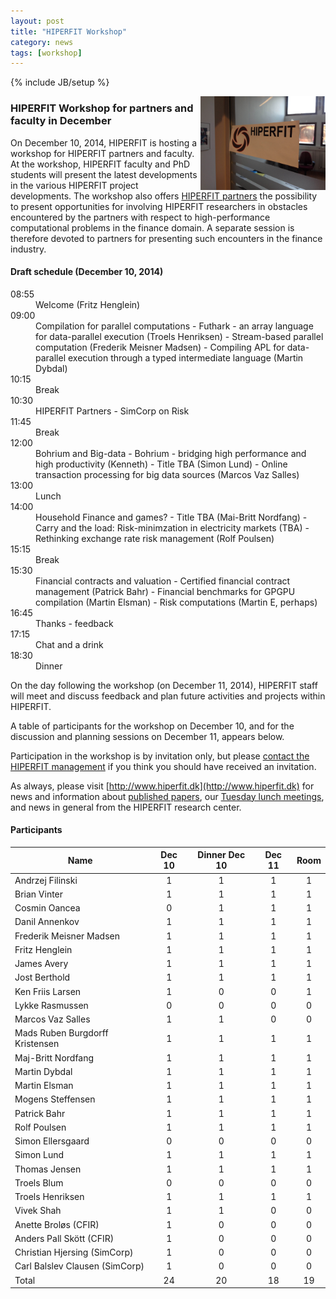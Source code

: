 ```yaml
---
layout: post
title: "HIPERFIT Workshop"
category: news
tags: [workshop]
---
```

{% include JB/setup %}

<img width="200" alt="HIPERFIT logo" align="right" src="/images/hiperfit.jpg">

### HIPERFIT Workshop for partners and faculty in December

On December 10, 2014, HIPERFIT is hosting a workshop for HIPERFIT
partners and faculty. At the workshop, HIPERFIT faculty and PhD
students will present the latest developments in the various HIPERFIT
project developments. The workshop also offers [HIPERFIT partners](/partners.html) the
possibility to present opportunities for involving HIPERFIT
researchers in obstacles encountered by the partners with respect to
high-performance computational problems in the finance domain. A
separate session is therefore devoted to partners for presenting such
encounters in the finance industry.

#### Draft schedule (December 10, 2014)

<dl class=event>
<dt>08:55</dt><dd>Welcome (Fritz Henglein)</dd>
<dt>09:00</dt><dd>Compilation for parallel computations
 - Futhark - an array language for data-parallel execution (Troels Henriksen)
 - Stream-based parallel computation (Frederik Meisner Madsen)
 - Compiling APL for data-parallel execution through a typed intermediate language (Martin Dybdal)</dd>
<dt>10:15</dt><dd>Break</dd>
<dt>10:30</dt><dd>HIPERFIT Partners
 - SimCorp on Risk</dd>
<dt>11:45</dt><dd>Break</dd>
<dt>12:00</dt><dd>Bohrium and Big-data
 - Bohrium - bridging high performance and high productivity (Kenneth) 
 - Title TBA (Simon Lund)
 - Online transaction processing for big data sources (Marcos Vaz Salles)</dd>
<dt>13:00</dt><dd>Lunch</dd>
<dt>14:00</dt><dd>Household Finance and games?
 - Title TBA (Mai-Britt Nordfang)
 - Carry and the load: Risk-minimzation in electricity markets (TBA)
 - Rethinking exchange rate risk management (Rolf Poulsen)</dd>
<dt>15:15</dt><dd>Break</dd>
<dt>15:30</dt><dd>Financial contracts and valuation
 - Certified financial contract management  (Patrick Bahr)
 - Financial benchmarks for GPGPU compilation  (Martin Elsman)
 - Risk computations  (Martin E, perhaps)</dd>
<dt>16:45</dt><dd>Thanks - feedback</dd>
<dt>17:15</dt><dd>Chat and a drink</dd>
<dt>18:30</dt><dd>Dinner</dd>
</dl>

On the day following the workshop (on December 11, 2014), HIPERFIT
staff will meet and discuss feedback and plan future activities and
projects within HIPERFIT.

A table of participants for the workshop on December 10, and for the
discussion and planning sessions on December 11, appears below.

Participation in the workshop is by invitation only, but please
[contact the HIPERFIT management](/contact.html) if you think you
should have received an invitation.

As always, please visit
[http://www.hiperfit.dk](http://www.hiperfit.dk) for news and
information about [published papers](/publications.html), our [Tuesday
lunch meetings](/lunches.html), and news in general from the HIPERFIT
research center.


#### Participants

| Name | Dec 10 | Dinner Dec 10 | Dec 11 | Room |
| ---- |:------:|:-------------:|:------:|:----:|
Andrzej Filinski |                1 | 1 | 1 | 1 |
Brian Vinter |                    1 | 1 | 1 | 1 |
Cosmin Oancea |                   0 | 1 | 1 | 1 |
Danil Annenkov |                  1 | 1 | 1 | 1 |
Frederik Meisner Madsen |         1 | 1 | 1 | 1 |
Fritz Henglein |                  1 | 1 | 1 | 1 |
James Avery |                     1 | 1 | 1 | 1 |
Jost Berthold |                   1 | 1 | 1 | 1 |
Ken Friis Larsen |                1 | 0 | 0 | 1 |
Lykke Rasmussen |                 0 | 0 | 0 | 0 |
Marcos Vaz Salles |               1 | 1 | 0 | 0 |
Mads Ruben Burgdorff Kristensen | 1 | 1 | 1 | 1 |
Maj-Britt Nordfang |              1 | 1 | 1 | 1 |
Martin Dybdal |                   1 | 1 | 1 | 1 |
Martin Elsman |                   1 | 1 | 1 | 1 |
Mogens Steffensen |               1 | 1 | 1 | 1 |
Patrick Bahr |                    1 | 1 | 1 | 1 |
Rolf Poulsen |                    1 | 1 | 1 | 1 |
Simon Ellersgaard |               0 | 0 | 0 | 0 |
Simon Lund |                      1 | 1 | 1 | 1 |
Thomas Jensen |                   1 | 1 | 1 | 1 |
Troels Blum |                     0 | 0 | 0 | 0 |
Troels Henriksen |                1 | 1 | 1 | 1 |
Vivek Shah |                      1 | 1 | 0 | 0 |
Anette Broløs (CFIR) |            1 | 0 | 0 | 0 |
Anders Pall Skött (CFIR) |        1 | 0 | 0 | 0 |
Christian Hjersing (SimCorp) |    1 | 0 | 0 | 0 |
Carl Balslev Clausen (SimCorp) |  1 | 0 | 0 | 0 |
Total |                          24 | 20 | 18 | 19 |
